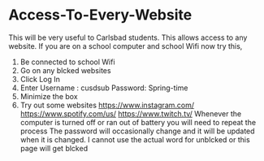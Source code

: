 # Access-To-Every-Website
This will be very useful to Carlsbad students. This allows access to any website. If you are on a school computer and school Wifi now try this,
1) Be connected to school Wifi
2) Go on any blcked websites
3) Click Log In
4) Enter 
Username : cusdsub
Password: Spring-time
5) Minimize the box
6) Try out some websites
https://www.instagram.com/
https://www.spotify.com/us/
https://www.twitch.tv/
Whenever the computer is turned off or ran out of battery you will need to repeat the process
The password will occasionally change and it will be updated when it is changed.
I cannot use the actual word for unblcked or this page will get blcked
